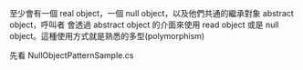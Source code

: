 ﻿至少會有一個 real object，一個 null object，以及他們共通的繼承對象 abstract object，呼叫者
會透過 abstract object 的介面來使用 read object 或是 null object。這種使用方式就是熟悉的多型(polymorphism)

先看 NullObjectPatternSample.cs


